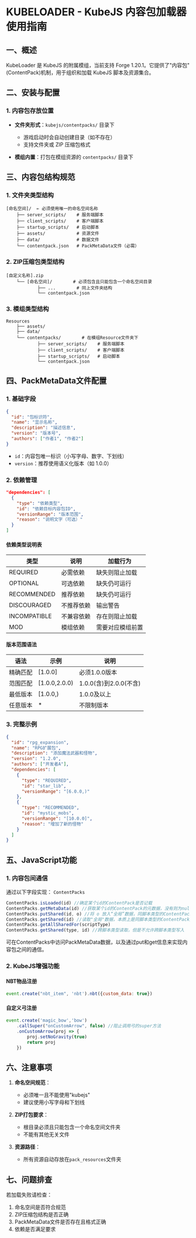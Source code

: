 # KUBELOADER - KubeJS 内容包加载器使用指南

## 一、概述

KubeLoader 是 KubeJS 的附属模组，当前支持 Forge 1.20.1。它提供了"内容包"(ContentPack)机制，用于组织和加载 KubeJS 脚本及资源集合。

## 二、安装与配置

### 1. 内容包存放位置

- **文件夹形式**：`kubejs/contentpacks/` 目录下
  - 游戏启动时会自动创建目录（如不存在）
  - 支持文件夹或 ZIP 压缩包格式

- **模组内置**：打包在模组资源的 `contentpacks/` 目录下

## 三、内容包结构规范

### 1. 文件夹类型结构

```
[命名空间]/  ← 必须使用唯一的命名空间名称
    ├── server_scripts/    # 服务端脚本
    ├── client_scripts/    # 客户端脚本
    ├── startup_scripts/   # 启动脚本
    ├── assets/            # 资源文件
    ├── data/              # 数据文件
    └── contentpack.json   # PackMetaData文件（必需）
```

### 2. ZIP压缩包类型结构

```
[自定义名称].zip
    └── [命名空间]/        # 必须包含且只能包含一个命名空间目录
            ├── ...        # 同上文件夹结构
            └── contentpack.json
```
### 3. 模组类型结构

```
Resources
    ├── assets/
    ├── data/
    └── contentpacks/        # 在模组Resource文件夹下
            ├── server_scripts/    # 服务端脚本
            ├── client_scripts/    # 客户端脚本
            ├── startup_scripts/   # 启动脚本
            └── contentpack.json 
```

## 四、PackMetaData文件配置

### 1. 基础字段

```json
{
  "id": "包标识符",
  "name": "显示名称",
  "description": "描述信息",
  "version": "版本号",
  "authors": ["作者1", "作者2"]
}
```

- `id`：内容包唯一标识（小写字母、数字、下划线）
- `version`：推荐使用语义化版本（如 1.0.0）

### 2. 依赖管理

```json
"dependencies": [
  {
    "type": "依赖类型",
    "id": "依赖目标内容包ID",
    "versionRange": "版本范围",
    "reason": "说明文字（可选）"
  }
]
```

#### 依赖类型说明表

| 类型 | 说明 | 加载行为 |
|------|------|---------|
| REQUIRED | 必需依赖 | 缺失则阻止加载 |
| OPTIONAL | 可选依赖 | 缺失仍可运行 |
| RECOMMENDED | 推荐依赖 | 缺失仍可运行 |
| DISCOURAGED | 不推荐依赖 | 输出警告 |
| INCOMPATIBLE | 不兼容依赖 | 存在则阻止加载 |
| MOD | 模组依赖 | 需要对应模组前置 |

#### 版本范围语法

| 语法 | 示例 | 说明 |
|------|------|------|
| 精确匹配 | [1.0.0] | 必须1.0.0版本 |
| 范围匹配 | [1.0.0,2.0.0) | 1.0.0(含)到2.0.0(不含) |
| 最低版本 | [1.0.0,) | 1.0.0及以上 |
| 任意版本 | * | 不限制版本 |

### 3. 完整示例

```json
{
  "id": "rpg_expansion",
  "name": "RPG扩展包",
  "description": "添加魔法武器和怪物",
  "version": "1.2.0",
  "authors": ["开发者A"],
  "dependencies": [
    {
      "type": "REQUIRED",
      "id": "star_lib",
      "versionRange": "[6.0.0,)"
    },
    {
      "type": "RECOMMENDED",
      "id": "mystic_mobs",
      "versionRange": "[10.0.0]",
      "reason": "增加了新的怪物"
    }
  ]
}
```

## 五、JavaScript功能

### 1. 内容包间通信

通过以下字段实现：
`ContentPacks`
```JavaScript
ContentPacks.isLoaded(id) //确定某个id的ContentPack是否记载
ContentPacks.getMetaData(id) //获取某个id的ContentPack的元数据，没有则为null
ContentPacks.putShared(id, o) //将 o 放入“全局”数据，同脚本类型的ContentPack可以根据 id 获取
ContentPacks.getShared(id) //读取"全局"数据，本质上是同脚本类型的ContentPack先前放入的数据
ContentPacks.getAllSharedFor(scriptType)
ContentPacks.getShared(type, id) //跨脚本类型读取，但是不允许跨脚本类型写入
```
可在ContentPacks中访问PackMetaData数据，以及通过put和get信息来实现内容包之间的通信。

### 2. KubeJS增强功能

#### NBT物品注册
```javascript
event.create("nbt_item", 'nbt').nbt({custom_data: true})
```

#### 自定义弓注册
```javascript
event.create('magic_bow','bow')
    .callSuper("onCustomArrow", false) //阻止调用弓的super方法
    .onCustomArrow(proj => {
        proj.setNoGravity(true)
        return proj
    })
```

## 六、注意事项

1. **命名空间规范**：
   - 必须唯一且不能使用"kubejs"
   - 建议使用小写字母和下划线

2. **ZIP打包要求**：
   - 根目录必须且只能包含一个命名空间文件夹
   - 不能有其他无关文件

3. **资源路径**：
   - 所有资源自动存放在`pack_resources`文件夹

## 七、问题排查

若加载失败请检查：
1. 命名空间是否符合规范
2. ZIP压缩包结构是否正确
3. PackMetaData文件是否存在且格式正确
4. 依赖是否满足要求
